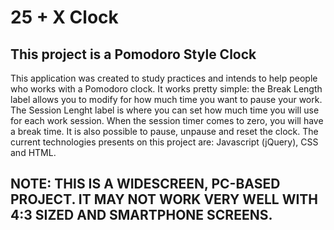 # 25 + X Clock
## This project is a Pomodoro Style Clock
This application was created to study practices and intends to help people who works with a Pomodoro clock.
It works pretty simple: the Break Length label allows you to modify for how much time you want to pause your work. The Session Lenght label is where you can set how much time you will use for each work session. When the session timer comes to zero, you will have a break time. It is also possible to pause, unpause and reset the clock.
The current technologies presents on this project are: Javascript (jQuery), CSS and HTML.
## NOTE: THIS IS A WIDESCREEN, PC-BASED PROJECT. IT MAY NOT WORK VERY WELL WITH 4:3 SIZED AND SMARTPHONE SCREENS.
